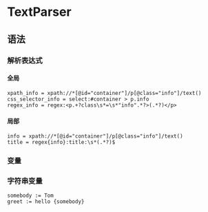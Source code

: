 # TextParser

## 语法

### 解析表达式

#### 全局

```
xpath_info = xpath://*[@id="container"]/p[@class="info"]/text()
css_selector_info = select:#container > p.info
regex_info = regex:<p.+?class\s*=\s*"info".*?>(.*?)</p>
```

#### 局部

```
info = xpath://*[@id="container"]/p[@class="info"]/text()
title = regex{info}:title:\s*(.*?)$
```



### 变量

### 字符串变量

```
somebody := Tom
greet := hello {somebody}
```

